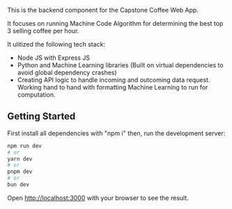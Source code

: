 This is the backend component for the Capstone Coffee Web App. 

It focuses on running Machine Code Algorithm for determining the best top 3 selling coffee per hour. 

It ulitized the following tech stack:
  - Node JS with Express JS
  - Python and Machine Learning libraries (Built on virtual dependencies to avoid global dependency crashes)
  - Creating API logic to handle incoming and outcoming data request. Working hand to hand with formatting Machine Learning to run for computation.

## Getting Started

First install all dependencies with "npm i" then, run the development server:

```bash
npm run dev
# or
yarn dev
# or
pnpm dev
# or
bun dev
```

Open [http://localhost:3000](http://localhost:3000) with your browser to see the result.
